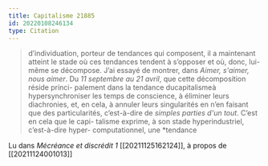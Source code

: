 ```yaml
---
title: Capitalisme 21885
id: 20220108246134
type: Citation
---
```


> d’individuation, porteur de tendances qui composent, il a maintenant atteint le stade où ces tendances tendent à s’opposer et où, donc, lui-même se décompose. J’ai essayé de montrer, dans *Aimer, s'aimer, nous aimer*. Du *11 septembre au 21 avril*, que cette décomposition réside princi- palement dans la tendance ducapitalismeà hypersynchroniser les temps de conscience, à éliminer leurs diachronies, et, en cela, à annuler leurs singularités en n’en faisant que des particularités, c’est-à-dire de *simples parties d'un tout*. C’est en cela que le capi- talisme exprime, à son stade hyperindustriel, c’est-à-dire hyper- computationnel, une *tendance

Lu dans *Mécréance et discrédit 1* [[20211125162124]], à propos de [[20211124001013]]